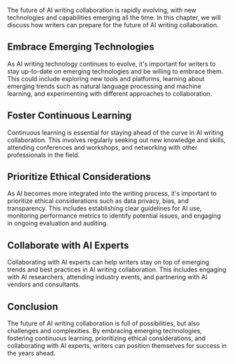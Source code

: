 
The future of AI writing collaboration is rapidly evolving, with new technologies and capabilities emerging all the time. In this chapter, we will discuss how writers can prepare for the future of AI writing collaboration.

Embrace Emerging Technologies
-----------------------------

As AI writing technology continues to evolve, it's important for writers to stay up-to-date on emerging technologies and be willing to embrace them. This could include exploring new tools and platforms, learning about emerging trends such as natural language processing and machine learning, and experimenting with different approaches to collaboration.

Foster Continuous Learning
--------------------------

Continuous learning is essential for staying ahead of the curve in AI writing collaboration. This involves regularly seeking out new knowledge and skills, attending conferences and workshops, and networking with other professionals in the field.

Prioritize Ethical Considerations
---------------------------------

As AI becomes more integrated into the writing process, it's important to prioritize ethical considerations such as data privacy, bias, and transparency. This includes establishing clear guidelines for AI use, monitoring performance metrics to identify potential issues, and engaging in ongoing evaluation and auditing.

Collaborate with AI Experts
---------------------------

Collaborating with AI experts can help writers stay on top of emerging trends and best practices in AI writing collaboration. This includes engaging with AI researchers, attending industry events, and partnering with AI vendors and consultants.

Conclusion
----------

The future of AI writing collaboration is full of possibilities, but also challenges and complexities. By embracing emerging technologies, fostering continuous learning, prioritizing ethical considerations, and collaborating with AI experts, writers can position themselves for success in the years ahead.
